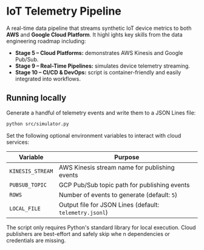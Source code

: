 # IoT Telemetry Pipeline

A real-time data pipeline that streams synthetic IoT device metrics to both **AWS** and **Google Cloud Platform**. It highl
ights key skills from the data engineering roadmap including:

- **Stage 5 – Cloud Platforms:** demonstrates AWS Kinesis and Google Pub/Sub.
- **Stage 9 – Real-Time Pipelines:** simulates device telemetry streaming.
- **Stage 10 – CI/CD & DevOps:** script is container-friendly and easily integrated into workflows.

## Running locally

Generate a handful of telemetry events and write them to a JSON Lines file:

```bash
python src/simulator.py
```

Set the following optional environment variables to interact with cloud services:

| Variable | Purpose |
|---------|---------|
| `KINESIS_STREAM` | AWS Kinesis stream name for publishing events |
| `PUBSUB_TOPIC` | GCP Pub/Sub topic path for publishing events |
| `ROWS` | Number of events to generate (default: `5`) |
| `LOCAL_FILE` | Output file for JSON Lines (default: `telemetry.jsonl`) |

The script only requires Python's standard library for local execution. Cloud publishers are best-effort and safely skip whe
n dependencies or credentials are missing.

